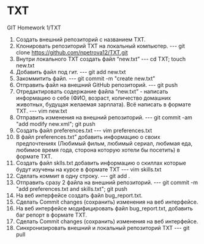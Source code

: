 # TXT
GIT Homework 1/TXT
1. Создать внешний репозиторий c названием TXT.
 2. Клонировать репозиторий TXT на локальный компьютер. --- git clone https://github.com/npetrova12/TXT.git
 3. Внутри локального TXT создать файл “new.txt” --- cd TXT; touch new.txt
 4. Добавить файл под гит. --- git add new.txt
 5. Закоммитить файл. --- git commit -m "create new.txt"
 6. Отправить файл на внешний GitHub репозиторий. --- git push
 7. Отредактировать содержание файла “new.txt” - написать информацию о себе (ФИО, возраст, количество домашних животных, будущая желаемая зарплата). Всё написать в формате TXT. --- vim new.txt
 8. Отправить изменения на внешний репозиторий. --- git commit -am "add modify new.xml"; git push
 9. Создать файл preferences.txt --- vim preferences.txt
 10. В файл preferences.txt” добавить информацию о своих предпочтениях (Любимый фильм, любимый сериал, любимая еда, любимое время года, сторона которую хотели бы посетить) в формате TXT.
 11. Создать файл sklls.txt добавить информацию о скиллах которые будут изучены на курсе в формате TXT --- vim skills.txt
 12. Сделать коммит в одну строку. --- git add .
 13. Отправить сразу 2 файла на внешний репозиторий. --- git commit -m "add preferences.txt and skills.txt"; git push
 14. На веб интерфейсе создать файл bug_report.txt.
 15. Сделать Commit changes (сохранить) изменения на веб интерфейсе.
 16. На веб интерфейсе модифицировать файл bug_report.txt, добавить баг репорт в формате TXT.
 17. Сделать Commit changes (сохранить) изменения на веб интерфейсе.
 18. Синхронизировать внешний и локальный репозиторий TXT --- git pull
